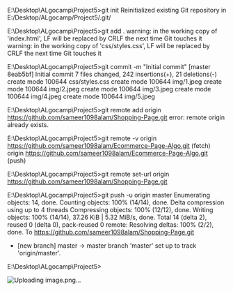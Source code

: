 E:\Desktop\ALgocamp\Project5>git init
Reinitialized existing Git repository in E:/Desktop/ALgocamp/Project5/.git/

E:\Desktop\ALgocamp\Project5>git add .
warning: in the working copy of 'index.html', LF will be replaced by CRLF the next time Git touches it
warning: in the working copy of 'css/styles.css', LF will be replaced by CRLF the next time Git touches it



E:\Desktop\ALgocamp\Project5>git commit -m "Initial commit" 
[master 8eab5bf] Initial commit
 7 files changed, 242 insertions(+), 21 deletions(-)
 create mode 100644 css/styles.css
 create mode 100644 img/1.jpeg
 create mode 100644 img/2.jpeg
 create mode 100644 img/3.jpeg
 create mode 100644 img/4.jpeg
 create mode 100644 img/5.jpeg


E:\Desktop\ALgocamp\Project5>git remote add origin https://github.com/sameer1098alam/Shopping-Page.git
error: remote origin already exists.

E:\Desktop\ALgocamp\Project5>git remote -v
origin  https://github.com/sameer1098alam/Ecommerce-Page-Algo.git (fetch)
origin  https://github.com/sameer1098alam/Ecommerce-Page-Algo.git (push)   

E:\Desktop\ALgocamp\Project5>git remote set-url origin https://github.com/sameer1098alam/Shopping-Page.git

E:\Desktop\ALgocamp\Project5>git push -u origin master
Enumerating objects: 14, done.
Counting objects: 100% (14/14), done.
Delta compression using up to 4 threads
Compressing objects: 100% (12/12), done.
Writing objects: 100% (14/14), 37.26 KiB | 5.32 MiB/s, done.
Total 14 (delta 2), reused 0 (delta 0), pack-reused 0
remote: Resolving deltas: 100% (2/2), done.
To https://github.com/sameer1098alam/Shopping-Page.git
 * [new branch]      master -> master
branch 'master' set up to track 'origin/master'.

E:\Desktop\ALgocamp\Project5>

![Uploading image.png…]()

